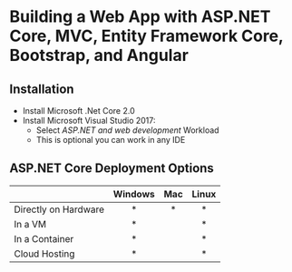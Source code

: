 # Building a Web App with ASP.NET Core, MVC, Entity Framework Core, Bootstrap, and Angular

## Installation

* Install Microsoft .Net Core 2.0
* Install Microsoft Visual Studio 2017:
  * Select _ASP.NET and web development_ Workload
  * This is optional you can work in any IDE

## ASP.NET Core Deployment Options

||Windows|Mac|Linux|
|---|:---:|:---:|:---:|
|Directly on Hardware|*|*|*|
|In a VM|*||*|
|In a Container|*||*|
|Cloud Hosting|*||*|



